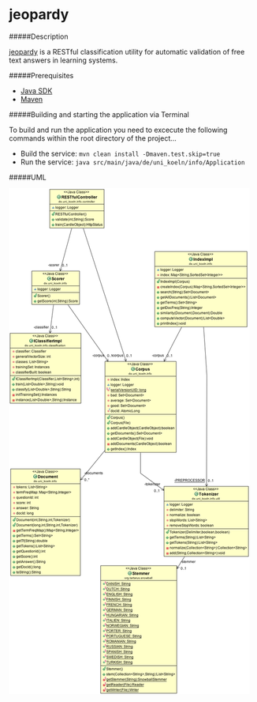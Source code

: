 # jeopardy

#####Description

[jeopardy](https://github.com/matana/jeopardy) is a RESTful classification utility for automatic validation of free text answers in learning systems.

#####Prerequisites

* [Java SDK](http://www.oracle.com/technetwork/java/javase/downloads/index.html)
* [Maven](http://maven.apache.org/download.cgi)

#####Building and starting the application via Terminal

To build and run the application you need to excecute the following commands within the root directory of the project...

* Build the service: ```mvn clean install -Dmaven.test.skip=true``` 
* Run the service: ```java src/main/java/de/uni_koeln/info/Application```

#####UML

![alt tag](https://raw.githubusercontent.com/matana/jeopardy/master/classDiagram.png)
